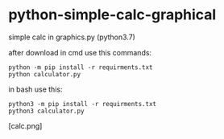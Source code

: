# python-simple-calc-graphical
simple calc in graphics.py (python3.7)

after download in cmd use this commands:
```
python -m pip install -r requirments.txt
python calculator.py
```

in bash use this:
```
python3 -m pip install -r requirments.txt
python3 calculator.py
```

[calc.png]
